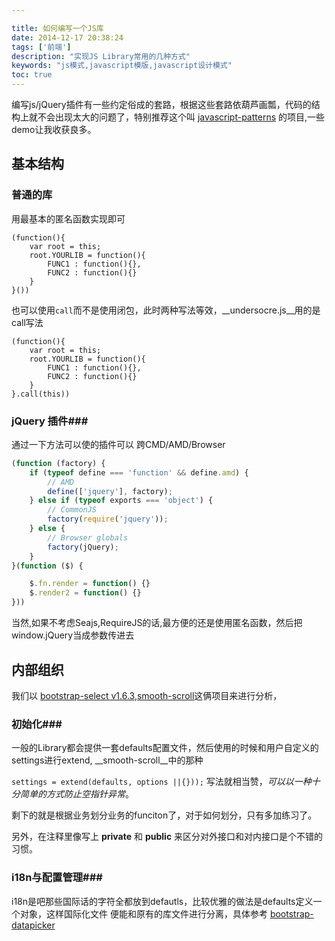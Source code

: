 ```yaml
---

title: 如何编写一个JS库
date: 2014-12-17 20:38:24
tags: ['前端']
description: "实现JS Library常用的几种方式"
keywords: "js模式,javascript模版,javascript设计模式"
toc: true
---
```

编写js/jQuery插件有一些约定俗成的套路，根据这些套路依葫芦画瓢，代码的结构上就不会出现太大的问题了，特别推荐这个叫 [javascript-patterns](https://github.com/shichuan/javascript-patterns/) 的项目,一些demo让我收获良多。

## 基本结构 ##
### 普通的库 ###

用最基本的匿名函数实现即可

```
(function(){
	var root = this;
	root.YOURLIB = function(){
		FUNC1 : function(){},
		FUNC2 : function(){}
	}
}())

```

也可以使用`call`而不是使用闭包，此时两种写法等效，__undersocre.js__用的是call写法


```
(function(){
	var root = this;
	root.YOURLIB = function(){
		FUNC1 : function(){},
		FUNC2 : function(){}
	}
}.call(this))

```
### jQuery 插件###

通过一下方法可以使的插件可以 跨CMD/AMD/Browser

```javascript
(function (factory) {
	if (typeof define === 'function' && define.amd) {
		// AMD
		define(['jquery'], factory);
	} else if (typeof exports === 'object') {
		// CommonJS
		factory(require('jquery'));
	} else {
		// Browser globals
		factory(jQuery);
	}
}(function ($) {

	$.fn.render = function() {}
	$.render2 = function() {}
}))

```
当然,如果不考虑Seajs,RequireJS的话,最方便的还是使用匿名函数，然后把window.jQuery当成参数传进去

## 内部组织 ##

我们以 [bootstrap-select v1.6.3](https://github.com/silviomoreto/bootstrap-select/blob/master/js/bootstrap-select.js),[smooth-scroll](https://github.com/cferdinandi/smooth-scroll)这俩项目来进行分析，

### 初始化###

一般的Library都会提供一套defaults配置文件，然后使用的时候和用户自定义的settings进行extend, __smooth-scroll__中的那种

`settings = extend(defaults, options ||{}));` 写法就相当赞，_可以以一种十分简单的方式防止空指针异常_。

剩下的就是根据业务划分业务的funciton了，对于如何划分，只有多加练习了。

另外，在注释里像写上 __private__ 和 __public__ 来区分对外接口和对内接口是个不错的习惯。

### i18n与配置管理###

i18n是吧那些国际话的字符全都放到defautls，比较优雅的做法是defaults定义一个对象，这样国际化文件
便能和原有的库文件进行分离，具体参考 [bootstrap-datapicker]()
